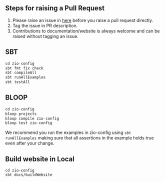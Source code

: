 ## Steps for raising a Pull Request
1. Please raise an issue in [here](https://github.com/zio/zio-config/issues) before you raise a pull request directly.
2. Tag the issue in PR description.
3. Contributions to documentation/website is always welcome and can be raised without tagging an issue.

## SBT

```scala
cd zio-config
sbt fmt fix check
sbt compileAll
sbt runAllExamples
sbt testAll

```

## BLOOP

```scala
cd zio-config
bloop projects
bloop compile zio-config
bloop test zio-config

```

We recommend you run the examples in zio-config using `sbt runAllExamples` making sure
that all assertions in the example holds true even after your change.

## Build website in Local

```
cd zio-config
sbt docs/buildWebsite

```
